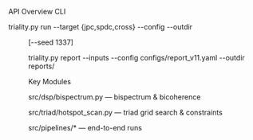 API Overview
CLI

triality.py run --target {jpc,spdc,cross} --config <yaml> --outdir <dir> [--seed 1337]

triality.py report --inputs <dir1> <dir2> --config configs/report_v11.yaml --outdir reports/

Key Modules

src/dsp/bispectrum.py — bispectrum & bicoherence

src/triad/hotspot_scan.py — triad grid search & constraints

src/pipelines/* — end-to-end runs